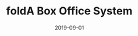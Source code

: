 ---
title: foldA Box Office System
eventType: project
date: 2019-09-01
thumbnail: folda
blurb: foldA is a live digital performance festival based out of the Isabel Bader Centre in Kingston, Ontario. For my capstone project, I created an online system for selling tickets and getting audience metrics for foldA.
tags: [svelte, flask, postgres]
repository: https://github.com/foldA-Kingston/foldA-Box-Office-System
website: https://folda.netlify.com/
---